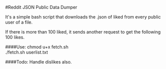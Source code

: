 #Reddit JSON Public Data Dumper

It's a simple bash script that downloads the .json of liked from every public user of a file.

If there is more than 100 liked, it sends another request to get the following 100 likes.

####Use:
chmod u+x fetch.sh  
./fetch.sh userlist.txt 

####Todo:
Handle dislikes also.
